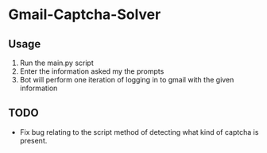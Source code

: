 # Gmail-Captcha-Solver

## Usage
1. Run the main.py script
2. Enter the information asked my the prompts
3. Bot will perform one iteration of logging in to gmail with the given information


## TODO
- Fix bug relating to the script method of detecting what kind of captcha is present.
